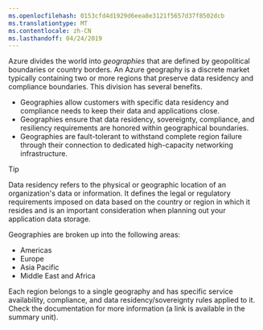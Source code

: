 ```yaml
---
ms.openlocfilehash: 0153cfd4d1929d6eea8e3121f5657d37f8502dcb
ms.translationtype: MT
ms.contentlocale: zh-CN
ms.lasthandoff: 04/24/2019
---
```

Azure divides the world into *geographies* that are defined by geopolitical boundaries or country borders. An Azure geography is a discrete market typically containing two or more regions that preserve data residency and compliance boundaries. This division has several benefits.

- Geographies allow customers with specific data residency and compliance needs to keep their data and applications close. 
- Geographies ensure that data residency, sovereignty, compliance, and resiliency requirements are honored within geographical boundaries. 
- Geographies are fault-tolerant to withstand complete region failure through their connection to dedicated high-capacity networking infrastructure.

> [!TIP]
> Data residency refers to the physical or geographic location of an organization's data or information. It defines the legal or regulatory requirements imposed on data based on the country or region in which it resides and is an important consideration when planning out your application data storage.

Geographies are broken up into the following areas: 
- Americas
- Europe
- Asia Pacific
- Middle East and Africa

Each region belongs to a single geography and has specific service availability, compliance, and data residency/sovereignty rules applied to it. Check the documentation for more information (a link is available in the summary unit).